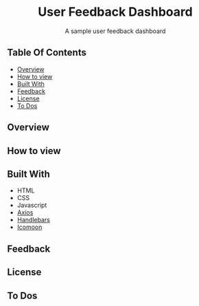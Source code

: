 <div align="center">
    <h1>User Feedback Dashboard</h1>
    <p>A sample user feedback dashboard</p>
</div>

## Table Of Contents
- [Overview](#overview)
- [How to view](#how-to-view)
- [Built With](#built-with)
- [Feedback](#feedback)
- [License](#license)
- [To Dos](#to-dos)



## Overview

## How to view

## Built With
- HTML
- CSS
- Javascript
- [Axios](https://github.com/axios/axios)
- [Handlebars](https://handlebarsjs.com/)
- [Icomoon](https://icomoon.io/app)

## Feedback
## License
## To Dos
